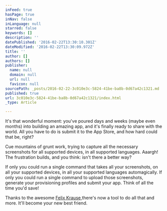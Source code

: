 ```yaml
---
inFeed: true
hasPage: true
inNav: false
inLanguage: null
starred: false
keywords: []
description: ''
datePublished: '2016-02-22T13:30:10.301Z'
dateModified: '2016-02-22T13:30:09.972Z'
title: ''
author: []
authors: []
publisher:
  name: null
  domain: null
  url: null
  favicon: null
sourcePath: _posts/2016-02-22-3c010e3c-5824-41be-ba8b-0d67a42c1321.md
published: true
url: 3c010e3c-5824-41be-ba8b-0d67a42c1321/index.html
_type: Article

---
```

It's that wonderful moment: you've poured days and weeks (maybe even months) into building an amazing app, and it's finally ready to share with the world. All you have to do is submit it to the App Store, and how hard could that be, right?

Cue mountains of grunt work, trying to capture all the necessary screenshots for all supported devices, in all supported languages. Aaargh! The frustration builds, and you think: isn't there a better way?

If only you could run a single command that takes all your screenshots, on all your supported devices, in all your supported languages automagically. If only you could run a single command to upload those screenshots, generate your provisioning profiles and submit your app. Think of all the time you'd save!

Thanks to the awesome [Felix Krause,][0]there's now a tool to do all that and more. It'll become your new best friend.

[0]: https://krausefx.com/